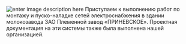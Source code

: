 <!--t Молокозавод ЗАО «Племенной завод «ПРИНЕВСКОЕ» t-->
<!--d Молокозавод ЗАО «Племенной завод «ПРИНЕВСКОЕ» - начало работ d-->
<!--tag электроснабжение tag-->

![enter image description here][1]
Приступаем к выполнению работ по монтажу и пуско-наладке сетей электроснабжения в здании молокозавода ЗАО Племенной завод «ПРИНЕВСКОЕ». Проектная документация на эти системы также была выполнена нашей организацией.


  [1]: http://scs.spb.ru/content/images/20190331033122-zao-prinevskoe1-1.jpg